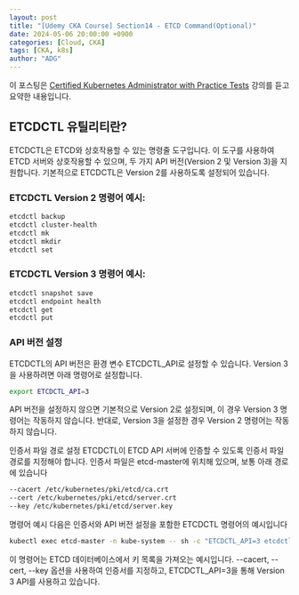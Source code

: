 ```yaml
---
layout: post
title: "[Udemy CKA Course] Section14 - ETCD Command(Optional)"
date: 2024-05-06 20:00:00 +0900
categories: [Cloud, CKA]
tags: [CKA, k8s]
author: "ADG"
---
```

이 포스팅은 [Certified Kubernetes Administrator with Practice Tests](https://www.udemy.com/course/certified-kubernetes-administrator-with-practice-tests/) 강의를 듣고 요약한 내용입니다.

## ETCDCTL 유틸리티란?

ETCDCTL은 ETCD와 상호작용할 수 있는 명령줄 도구입니다. 이 도구를 사용하여 ETCD 서버와 상호작용할 수 있으며, 두 가지 API 버전(Version 2 및 Version 3)을 지원합니다. 기본적으로 ETCDCTL은 Version 2를 사용하도록 설정되어 있습니다.

### ETCDCTL Version 2 명령어 예시:

```bash
etcdctl backup
etcdctl cluster-health
etcdctl mk
etcdctl mkdir
etcdctl set
```

### ETCDCTL Version 3 명령어 예시:

```bash
etcdctl snapshot save
etcdctl endpoint health
etcdctl get
etcdctl put
```

### API 버전 설정

ETCDCTL의 API 버전은 환경 변수 ETCDCTL_API로 설정할 수 있습니다. Version 3을 사용하려면 아래 명령어로 설정합니다.

```bash
export ETCDCTL_API=3
```

API 버전을 설정하지 않으면 기본적으로 Version 2로 설정되며, 이 경우 Version 3 명령어는 작동하지 않습니다. 반대로, Version 3을 설정한 경우 Version 2 명령어는 작동하지 않습니다.

인증서 파일 경로 설정
ETCDCTL이 ETCD API 서버에 인증할 수 있도록 인증서 파일 경로를 지정해야 합니다. 인증서 파일은 etcd-master에 위치해 있으며, 보통 아래 경로에 있습니다

```bash
--cacert /etc/kubernetes/pki/etcd/ca.crt     
--cert /etc/kubernetes/pki/etcd/server.crt     
--key /etc/kubernetes/pki/etcd/server.key
```

명령어 예시
다음은 인증서와 API 버전 설정을 포함한 ETCDCTL 명령어의 예시입니다

```bash
kubectl exec etcd-master -n kube-system -- sh -c "ETCDCTL_API=3 etcdctl get / --prefix --keys-only --limit=10 --cacert /etc/kubernetes/pki/etcd/ca.crt --cert /etc/kubernetes/pki/etcd/server.crt --key /etc/kubernetes/pki/etcd/server.key"
```
이 명령어는 ETCD 데이터베이스에서 키 목록을 가져오는 예시입니다. --cacert, --cert, --key 옵션을 사용하여 인증서를 지정하고, ETCDCTL_API=3을 통해 Version 3 API를 사용하고 있습니다.